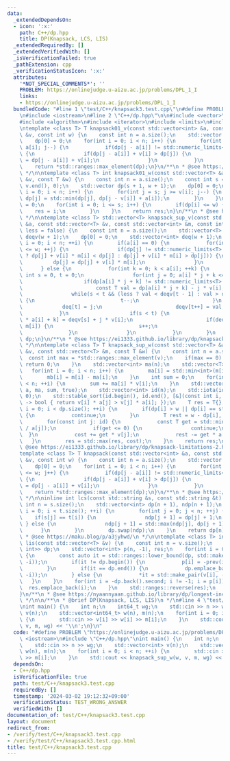 ```yaml
---
data:
  _extendedDependsOn:
  - icon: ':x:'
    path: C++/dp.hpp
    title: DP(Knapsack, LCS, LIS)
  _extendedRequiredBy: []
  _extendedVerifiedWith: []
  _isVerificationFailed: true
  _pathExtension: cpp
  _verificationStatusIcon: ':x:'
  attributes:
    '*NOT_SPECIAL_COMMENTS*': ''
    PROBLEM: https://onlinejudge.u-aizu.ac.jp/problems/DPL_1_I
    links:
    - https://onlinejudge.u-aizu.ac.jp/problems/DPL_1_I
  bundledCode: "#line 1 \"test/C++/knapsack3.test.cpp\"\n#define PROBLEM \"https://onlinejudge.u-aizu.ac.jp/problems/DPL_1_I\"\
    \n#include <iostream>\n#line 2 \"C++/dp.hpp\"\n\n#include <vector>\n#include <utility>\n\
    #include <algorithm>\n#include <iterator>\n#include <limits>\n#include <numeric>\n\
    \ntemplate <class T> T knapsack01_v(const std::vector<int> &a, const std::vector<T>\
    \ &v, const int w) {\n    const int n = a.size();\n    std::vector dp(w + 1, std::numeric_limits<T>::min());\n\
    \    dp[0] = 0;\n    for(int i = 0; i < n; i++) {\n        for(int j = w; j >=\
    \ a[i]; j--) {\n            if(dp[j - a[i]] != std::numeric_limits<T>::min())\
    \ {\n                if(dp[j - a[i]] + v[i] > dp[j]) {\n                    dp[j]\
    \ = dp[j - a[i]] + v[i];\n                }\n            }\n        }\n    }\n\
    \    return *std::ranges::max_element(dp);\n}\n/**\n * @see https://ei1333.github.io/library/dp/knapsack-01.hpp\n\
    \ */\n\ntemplate <class T> int knapsack01_w(const std::vector<T> &a, const std::vector<int>\
    \ &v, const T &w) {\n    const int n = a.size();\n    const int s = std::accumulate(v.begin(),\
    \ v.end(), 0);\n    std::vector dp(s + 1, w + 1);\n    dp[0] = 0;\n    for(int\
    \ i = 0; i < n; i++) {\n        for(int j = s; j >= v[i]; j--) {\n           \
    \ dp[j] = std::min(dp[j], dp[j - v[i]] + a[i]);\n        }\n    }\n    int res\
    \ = 0;\n    for(int i = 0; i <= s; i++) {\n        if(dp[i] <= w) {\n        \
    \    res = i;\n        }\n    }\n    return res;\n}\n/**\n * @see https://ei1333.github.io/library/dp/knapsack-01-2.hpp\n\
    \ */\n\ntemplate <class T> std::vector<T> knapsack_sup_v(const std::vector<int>\
    \ &a, const std::vector<T> &v, const std::vector<int> &m, const int w, const bool\
    \ less = false) {\n    const int n = a.size();\n    std::vector<T> dp(w + 1, std::numeric_limits<T>::min()),\
    \ deqv(w + 1);\n    dp[0] = 0;\n    std::vector<int> deq(w + 1);\n    for(int\
    \ i = 0; i < n; ++i) {\n        if(a[i] == 0) {\n            for(int j = 0; j\
    \ <= w; ++j) {\n                if(dp[j] != std::numeric_limits<T>::min() && (less\
    \ ? dp[j] + v[i] * m[i] < dp[j] : dp[j] + v[i] * m[i] > dp[j])) {\n          \
    \          dp[j] = dp[j] + v[i] * m[i];\n                }\n            }\n  \
    \      } else {\n            for(int k = 0; k < a[i]; ++k) {\n               \
    \ int s = 0, t = 0;\n                for(int j = 0; a[i] * j + k <= w; ++j) {\n\
    \                    if(dp[a[i] * j + k] != std::numeric_limits<T>::min()) {\n\
    \                        const T val = dp[a[i] * j + k] - j * v[i];\n        \
    \                while(s < t && (less ? val < deqv[t - 1] : val > deqv[t - 1]))\
    \ {\n                            t--;\n                        }\n           \
    \             deq[t] = j;\n                        deqv[t++] = val;\n        \
    \            }\n                    if(s < t) {\n                        dp[j\
    \ * a[i] + k] = deqv[s] + j * v[i];\n                        if(deq[s] == j -\
    \ m[i]) {\n                            s++;\n                        }\n     \
    \               }\n                }\n            }\n        }\n    }\n    return\
    \ dp;\n}\n/**\n * @see https://ei1333.github.io/library/dp/knapsack-limitations.hpp\n\
    \ */\n\ntemplate <class T> T knapsack_sup_w(const std::vector<T> &a, const std::vector<int>\
    \ &v, const std::vector<T> &m, const T &w) {\n    const int n = a.size();\n  \
    \  const int max = *std::ranges::max_element(v);\n    if(max == 0) {\n       \
    \ return 0;\n    }\n    std::vector<int> ma(n);\n    std::vector<T> mb(n);\n \
    \   for(int i = 0; i < n; i++) {\n        ma[i] = std::min<int>(m[i], max - 1);\n\
    \        mb[i] = m[i] - ma[i];\n    }\n    int sum = 0;\n    for(int i = 0; i\
    \ < n; ++i) {\n        sum += ma[i] * v[i];\n    }\n    std::vector dp = knapsack_sup_v(v,\
    \ a, ma, sum, true);\n    std::vector<int> id(n);\n    std::iota(id.begin(), id.end(),\
    \ 0);\n    std::stable_sort(id.begin(), id.end(), [&](const int i, const int j)\
    \ -> bool { return v[i] * a[j] > v[j] * a[i]; });\n    T res = T{};\n    for(size_t\
    \ i = 0; i < dp.size(); ++i) {\n        if(dp[i] > w || dp[i] == std::numeric_limits<T>::min())\
    \ {\n            continue;\n        }\n        T rest = w - dp[i], cost = i;\n\
    \        for(const int j: id) {\n            const T get = std::min(mb[j], rest\
    \ / a[j]);\n            if(get <= 0) {\n                continue;\n          \
    \  }\n            cost += get * v[j];\n            rest -= get * a[j];\n     \
    \   }\n        res = std::max(res, cost);\n    }\n    return res;\n}\n/**\n *\
    \ @see https://ei1333.github.io/library/dp/knapsack-limitations-2.hpp\n */\n\n\
    template <class T> T knapsack(const std::vector<int> &a, const std::vector<T>\
    \ &v, const int w) {\n    const int n = a.size();\n    std::vector dp(w + 1, std::numeric_limits<T>::min());\n\
    \    dp[0] = 0;\n    for(int i = 0; i < n; i++) {\n        for(int j = a[i]; j\
    \ <= w; j++) {\n            if(dp[j - a[i]] != std::numeric_limits<T>::min())\
    \ {\n                if(dp[j - a[i]] + v[i] > dp[j]) {\n                    dp[j]\
    \ = dp[j - a[i]] + v[i];\n                }\n            }\n        }\n    }\n\
    \    return *std::ranges::max_element(dp);\n}\n/**\n * @see https://ei1333.github.io/library/dp/knapsack.hpp\n\
    \ */\n\ninline int lcs(const std::string &s, const std::string &t) {\n    const\
    \ int n = s.size();\n    std::vector<int> dp(n + 1), ndp(n + 1);\n    for(size_t\
    \ i = 0; i < t.size(); ++i) {\n        for(int j = 0; j < n; ++j) {\n        \
    \    if(s[j] == t[i]) {\n                ndp[j + 1] = dp[j] + 1;\n           \
    \ } else {\n                ndp[j + 1] = std::max(ndp[j], dp[j + 1]);\n      \
    \      }\n        }\n        dp.swap(ndp);\n    }\n    return dp[n];\n}\n/**\n\
    \ * @see https://maku.blog/p/a3jyhwd/\n */\n\ntemplate <class T> inline std::vector<int>\
    \ lis(const std::vector<T> &v) {\n    const int n = v.size();\n    std::vector<std::pair<T,\
    \ int>> dp;\n    std::vector<int> p(n, -1), res;\n    for(int i = 0; i < n; ++i)\
    \ {\n        const auto it = std::ranges::lower_bound(dp, std::make_pair(v[i],\
    \ -i));\n        if(it != dp.begin()) {\n            p[i] = -prev(it) -> second;\n\
    \        }\n        if(it == dp.end()) {\n            dp.emplace_back(std::make_pair(v[i],\
    \ -i));\n        } else {\n            *it = std::make_pair(v[i], -i);\n     \
    \   }\n    }\n    for(int i = -dp.back().second; i != -1; i = p[i]) {\n      \
    \  res.emplace_back(i);\n    }\n    std::ranges::reverse(res);\n    return res;\n\
    }\n/**\n * @see https://nyaannyaan.github.io/library/dp/longest-increasing-sequence.hpp\n\
    \ */\n\n/**\n * @brief DP(Knapsack, LCS, LIS)\n */\n#line 4 \"test/C++/knapsack3.test.cpp\"\
    \nint main() {\n    int n;\n    int64_t wg;\n    std::cin >> n >> wg;\n    std::vector<int>\
    \ v(n);\n    std::vector<int64_t> w(n), m(n);\n    for(int i = 0; i < n; ++i)\
    \ {\n        std::cin >> v[i] >> w[i] >> m[i];\n    }\n    std::cout << knapsack_sup_w(w,\
    \ v, m, wg) << '\\n';\n}\n"
  code: "#define PROBLEM \"https://onlinejudge.u-aizu.ac.jp/problems/DPL_1_I\"\n#include\
    \ <iostream>\n#include \"C++/dp.hpp\"\nint main() {\n    int n;\n    int64_t wg;\n\
    \    std::cin >> n >> wg;\n    std::vector<int> v(n);\n    std::vector<int64_t>\
    \ w(n), m(n);\n    for(int i = 0; i < n; ++i) {\n        std::cin >> v[i] >> w[i]\
    \ >> m[i];\n    }\n    std::cout << knapsack_sup_w(w, v, m, wg) << '\\n';\n}"
  dependsOn:
  - C++/dp.hpp
  isVerificationFile: true
  path: test/C++/knapsack3.test.cpp
  requiredBy: []
  timestamp: '2024-03-02 19:12:32+09:00'
  verificationStatus: TEST_WRONG_ANSWER
  verifiedWith: []
documentation_of: test/C++/knapsack3.test.cpp
layout: document
redirect_from:
- /verify/test/C++/knapsack3.test.cpp
- /verify/test/C++/knapsack3.test.cpp.html
title: test/C++/knapsack3.test.cpp
---
```

